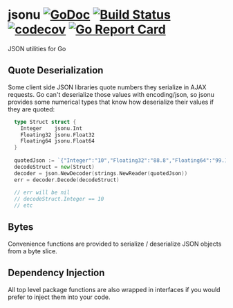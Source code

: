 # jsonu [![GoDoc](https://godoc.org/github.com/clavoie/jsonu?status.svg)](http://godoc.org/github.com/clavoie/jsonu) [![Build Status](https://travis-ci.org/clavoie/jsonu.svg?branch=master)](https://travis-ci.org/clavoie/jsonu) [![codecov](https://codecov.io/gh/clavoie/jsonu/branch/master/graph/badge.svg)](https://codecov.io/gh/clavoie/jsonu) [![Go Report Card](https://goreportcard.com/badge/github.com/clavoie/jsonu)](https://goreportcard.com/report/github.com/clavoie/jsonu)

JSON utilities for Go

## Quote Deserialization

Some client side JSON libraries quote numbers they serialize in AJAX requests. Go can't deserialize those values with encoding/json, so jsonu provides some numerical types that know how deserialize their values if they are quoted:

```go
  type Struct struct {
    Integer    jsonu.Int
    Floating32 jsonu.Float32
    Floating64 jsonu.Float64
  }
  
  quotedJson := `{"Integer":"10","Floating32":"88.8","Floating64":"99.1"}`
  decodeStruct = new(Struct)
  decoder = json.NewDecoder(strings.NewReader(quotedJson))
  err = decoder.Decode(decodeStruct)
  
  // err will be nil
  // decodeStruct.Integer == 10
  // etc
```

## Bytes

Convenience functions are provided to serialize / deserialize JSON objects from a byte slice.

## Dependency Injection

All top level package functions are also wrapped in interfaces if you would prefer to inject them into your code.

